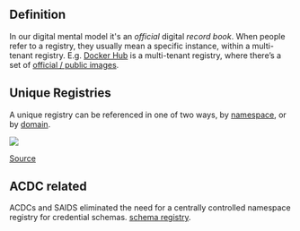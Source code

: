 ## Definition

In our digital mental model it's an _official_ digital _record book_. When people refer to a registry, they usually mean a specific instance, within a multi-tenant registry. E.g. [Docker Hub](https://hub.docker.com/) is a multi-tenant registry, where there’s a set of [official / public images](https://docs.docker.com/docker-hub/official_images/).

## Unique Registries

A unique registry can be referenced in one of two ways, by [namespace](namespace), or by [domain](domain).

<img src="https://hackmd.io/_uploads/HyXBDKbGi.png" />

[Source](https://stevelasker.blog/2020/02/17/registry-namespace-repo-names/)

## ACDC related
ACDCs and SAIDS eliminated the need for a centrally controlled namespace registry for credential schemas. [schema registry](schema-registry).

